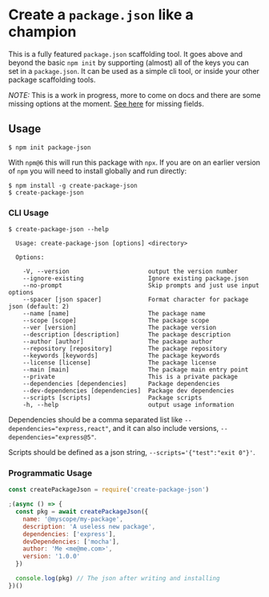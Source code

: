 # Create a `package.json` like a champion

This is a fully featured `package.json` scaffolding tool.  It goes above and beyond the basic `npm init`
by supporting (almost) all of the keys you can set in a `package.json`.  It can be used as a simple cli
tool, or inside your other package scaffolding tools.

*NOTE:* This is a work in progress, more to come on docs and there are some missing options at the moment.
[See here](https://github.com/wesleytodd/create-package-json/blob/master/index.js#L14-L27) for missing fields.

## Usage

```
$ npm init package-json
```

With `npm@6` this will run this package with `npx`.  If you are on an earlier version of `npm` you will
need to install globally and run directly:

```
$ npm install -g create-package-json
$ create-package-json
```

### CLI Usage

```
$ create-package-json --help

  Usage: create-package-json [options] <directory>

  Options:

    -V, --version                      output the version number
    --ignore-existing                  Ignore existing package.json
    --no-prompt                        Skip prompts and just use input options
    --spacer [json spacer]             Format character for package json (default: 2)
    --name [name]                      The package name
    --scope [scope]                    The package scope
    --ver [version]                    The package version
    --description [description]        The package description
    --author [author]                  The package author
    --repository [repository]          The package repository
    --keywords [keywords]              The package keywords
    --license [license]                The package license
    --main [main]                      The package main entry point
    --private                          This is a private package
    --dependencies [dependencies]      Package dependencies
    --dev-dependencies [dependencies]  Package dev dependencies
    --scripts [scripts]                Package scripts
    -h, --help                         output usage information
```

Dependencies should be a comma separated list like `--dependencies="express,react"`, and it can also
include versions, `--dependencies="express@5"`.

Scripts should be defined as a json string, `--scripts='{"test":"exit 0"}'`.

### Programmatic Usage

```javascript
const createPackageJson = require('create-package-json')

;(async () => {
  const pkg = await createPackageJson({
    name: '@myscope/my-package',
    description: 'A useless new package',
    dependencies: ['express'],
    devDependencies: ['mocha'],
    author: 'Me <me@me.com>',
    version: '1.0.0'
  })

  console.log(pkg) // The json after writing and installing
})()
```
